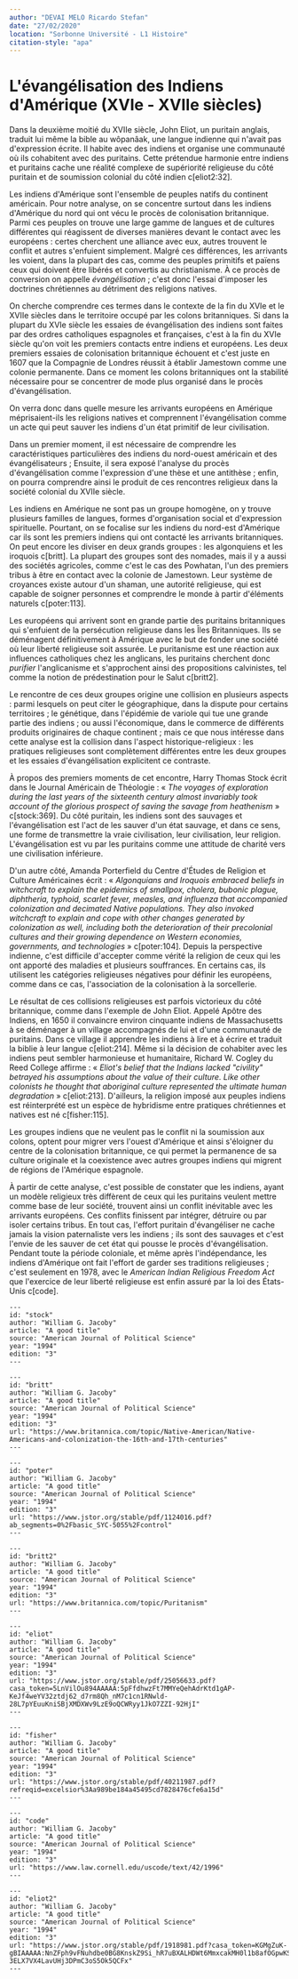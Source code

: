 ```yaml
---
author: "DEVAI MELO Ricardo Stefan"
date: "27/02/2020"
location: "Sorbonne Université - L1 Histoire"
citation-style: "apa"
---
```


# L'évangélisation des Indiens d'Amérique (XVIe - XVIIe siècles)

Dans la deuxième moitié du XVIIe siècle, John Eliot, un puritain anglais, traduit lui même la bible au wôpanâak, une langue indienne qui n'avait pas d'expression écrite. Il habite avec des indiens et organise une communauté où ils cohabitent avec des puritains. Cette prétendue harmonie entre indiens et puritains cache une réalité complexe de supériorité religieuse du côté puritain et de soumission colonial du côté indien c[eliot2:32].

Les indiens d'Amérique sont l'ensemble de peuples natifs du continent américain. Pour notre analyse, on se concentre surtout dans les indiens d'Amérique du nord qui ont vécu le procès de colonisation britannique. Parmi ces peuples on trouve une large gamme de langues et de cultures différentes qui réagissent de diverses manières devant le contact avec les européens : certes cherchent une alliance avec eux, autres trouvent le conflit et autres s'enfuient simplement. Malgré ces différences, les arrivants les voient, dans la plupart des cas, comme des peuples primitifs et païens ceux qui doivent être libérés et convertis au christianisme. À ce procès de conversion on appelle *évangélisation* ; c'est donc l'essai d'imposer les doctrines chrétiennes au détriment des religions natives.

On cherche comprendre ces termes dans le contexte de la fin du XVIe et le XVIIe siècles dans le territoire occupé par les colons britanniques. Si dans la plupart du XVIe siècle les essaies de évangélisation des indiens sont faites par des ordres catholiques espagnoles et françaises, c'est à la fin du XVIe siècle qu'on voit les premiers contacts entre indiens et européens. Les deux premiers essaies de colonisation britannique échouent et c'est juste en 1607 que la Compagnie de Londres réussit à établir Jamestown comme une colonie permanente. Dans ce moment les colons britanniques ont la stabilité nécessaire pour se concentrer de mode plus organisé dans le procès d'évangélisation.

On verra donc dans quelle mesure les arrivants européens en Amérique méprisaient-ils les religions natives et comprennent l'évangélisation comme un acte qui peut sauver les indiens d'un état primitif de leur civilisation.

Dans un premier moment, il est nécessaire de comprendre les caractéristiques particulières des indiens du nord-ouest américain et des évangélisateurs ; Ensuite, il sera exposé l'analyse du procès d'évangélisation comme l'expression d'une thèse et une antithèse ; enfin, on pourra comprendre ainsi le produit de ces rencontres religieux dans la société colonial du XVIIe siècle.


Les indiens en Amérique ne sont pas un groupe homogène, on y trouve plusieurs familles de langues, formes d'organisation social et d'expression spirituelle. Pourtant, on se focalise sur les indiens du nord-est d'Amérique car ils sont les premiers indiens qui ont contacté les arrivants britanniques. On peut encore les diviser en deux grands groupes : les algonquiens et les iroquois c[britt]. La plupart des groupes sont des nomades, mais il y a aussi des sociétés agricoles, comme c'est le cas des Powhatan, l'un des premiers tribus à être en contact avec la colonie de Jamestown. Leur système de croyances existe autour d'un shaman, une autorité religieuse, qui est capable de soigner personnes et comprendre le monde à partir d'éléments naturels c[poter:113].

Les européens qui arrivent sont en grande partie des puritains britanniques qui s'enfuient de la persécution religieuse dans les Îles Britanniques. Ils se déménagent définitivement à Amérique avec le but de fonder une société où leur liberté religieuse soit assurée. Le puritanisme est une réaction aux influences catholiques chez les anglicans, les puritains cherchent donc *purifier* l'anglicanisme et s'approchent ainsi des propositions calvinistes, tel comme la notion de prédestination pour le Salut c[britt2].

Le rencontre de ces deux groupes origine une collision en plusieurs aspects : parmi lesquels on peut citer le géographique, dans la dispute pour certains territoires ; le génétique, dans l'épidémie de variole qui tue une grande partie des indiens ; ou aussi l'économique, dans le commerce de différents produits originaires de chaque continent ; mais ce que nous intéresse dans cette analyse est la collision dans l'aspect historique-religieux : les pratiques religieuses sont complètement différentes entre les deux groupes et les essaies d'évangélisation explicitent ce contraste.

À propos des premiers moments de cet encontre, Harry Thomas Stock écrit dans le Journal Américain de Théologie : « *The voyages of exploration during the last years of the sixteenth century almost invariably took account of the glorious prospect of saving the savage from heathenism* » c[stock:369]. Du côté puritain, les indiens sont des sauvages et l'évangélisation est l'act de les sauver d'un état sauvage, et dans ce sens, une forme de transmettre la vraie civilisation, leur civilisation, leur religion. L'évangélisation est vu par les puritains comme une attitude de charité vers une civilisation inférieure.

D'un autre côté, Amanda Porterfield du Centre d'Études de Religion et Culture Américaines écrit : « *Algonquians and Iroquois embraced beliefs in witchcraft to explain the epidemics of smallpox, cholera, bubonic plague, diphtheria, typhoid, scarlet fever, measles, and influenza that accompanied colonization and decimated Native populations. They also invoked witchcraft to explain and cope with other changes generated by colonization as well, including both the deterioration of their precolonial cultures and their growing dependence on Western economies, governments, and technologies* » c[poter:104]. Depuis la perspective indienne, c'est difficile d'accepter comme vérité la religion de ceux qui les ont apporté des maladies et plusieurs souffrances. En certains cas, ils utilisent les catégories religieuses négatives pour définir les européens, comme dans ce cas, l'association de la colonisation à la sorcellerie.

Le résultat de ces collisions religieuses est parfois victorieux du côté britannique, comme dans l'exemple de John Eliot. Appelé Apôtre des Indiens, en 1650 il convaincre environ cinquante indiens de Massachusetts à se déménager à un village accompagnés de lui et d'une communauté de puritains. Dans ce village il apprendre les indiens à lire et à écrire et traduit la biblie à leur langue c[eliot:214]. Même si la décision de cohabiter avec les indiens peut sembler harmonieuse et humanitaire, Richard W. Cogley du Reed College affirme : « *Eliot's belief that the Indians lacked "civility" betrayed his assumptions about the value of their culture. Like other colonists he thought that aboriginal culture represented the ultimate human degradation* » c[eliot:213]. D'ailleurs, la religion imposé aux peuples indiens est réinterprété est un espèce de hybridisme entre pratiques chrétiennes et natives est né c[fisher:115].

Les groupes indiens que ne veulent pas le conflit ni la soumission aux colons, optent pour migrer vers l'ouest d'Amérique et ainsi s'éloigner du centre de la colonisation britannique, ce qui permet la permanence de sa culture originale et la coexistence avec autres groupes indiens qui migrent de régions de l'Amérique espagnole.

À partir de cette analyse, c'est possible de constater que les indiens, ayant un modèle religieux très diffèrent de ceux qui les puritains veulent mettre comme base de leur société, trouvent ainsi un conflit inévitable avec les arrivants européens. Ces conflits finissent par intégrer, détruire ou par isoler certains tribus. En tout cas, l'effort puritain d'évangéliser ne cache jamais la vision paternaliste vers les indiens ; ils sont des sauvages et c'est l'envie de les sauver de cet état qui pousse le procès d'évangélisation. Pendant toute la période coloniale, et même après l'indépendance, les indiens d'Amérique ont fait l'effort de garder ses traditions religieuses ; c'est seulement en 1978, avec le *American Indian Religious Freedom Act* que l'exercice de leur liberté religieuse est enfin assuré par la loi des États-Unis c[code].

~~~bibliography
---
id: "stock"
author: "William G. Jacoby"
article: "A good title"
source: "American Journal of Political Science"
year: "1994"
edition: "3"
---

---
id: "britt"
author: "William G. Jacoby"
article: "A good title"
source: "American Journal of Political Science"
year: "1994"
edition: "3"
url: "https://www.britannica.com/topic/Native-American/Native-Americans-and-colonization-the-16th-and-17th-centuries"
---

---
id: "poter"
author: "William G. Jacoby"
article: "A good title"
source: "American Journal of Political Science"
year: "1994"
edition: "3"
url: "https://www.jstor.org/stable/pdf/1124016.pdf?ab_segments=0%2Fbasic_SYC-5055%2Fcontrol"
---

---
id: "britt2"
author: "William G. Jacoby"
article: "A good title"
source: "American Journal of Political Science"
year: "1994"
edition: "3"
url: "https://www.britannica.com/topic/Puritanism"
---

---
id: "eliot"
author: "William G. Jacoby"
article: "A good title"
source: "American Journal of Political Science"
year: "1994"
edition: "3"
url: "https://www.jstor.org/stable/pdf/25056633.pdf?casa_token=5LnVilOu894AAAAA:5pFfdhwzFt7MMYeQehAdrKtd1gAP-KeJf4weYV32ztdj62_d7rm8Qh_nM7c1cn1RNwld-28L7pYEuuKniSBjXMDXWv9LzE9oQCWRyy1JkO7ZZI-92HjI"
---

---
id: "fisher"
author: "William G. Jacoby"
article: "A good title"
source: "American Journal of Political Science"
year: "1994"
edition: "3"
url: "https://www.jstor.org/stable/pdf/40211987.pdf?refreqid=excelsior%3Aa989be184a45495cd7828476cfe6a15d"
---

---
id: "code"
author: "William G. Jacoby"
article: "A good title"
source: "American Journal of Political Science"
year: "1994"
edition: "3"
url: "https://www.law.cornell.edu/uscode/text/42/1996"
---

---
id: "eliot2"
author: "William G. Jacoby"
article: "A good title"
source: "American Journal of Political Science"
year: "1994"
edition: "3"
url: "https://www.jstor.org/stable/pdf/1918981.pdf?casa_token=KGMgZuK-gBIAAAAA:NnZFph9vFNuhdbe0BG8KnskZ9Si_hR7uBXALHDWt6MmxcakMH0l1b8afOGpwKSayRW6260oJ1preNUY3i2X0C-3ELX7VX4LavUHj3DPmC3oS5Ok5QCFx"
---
~~~
